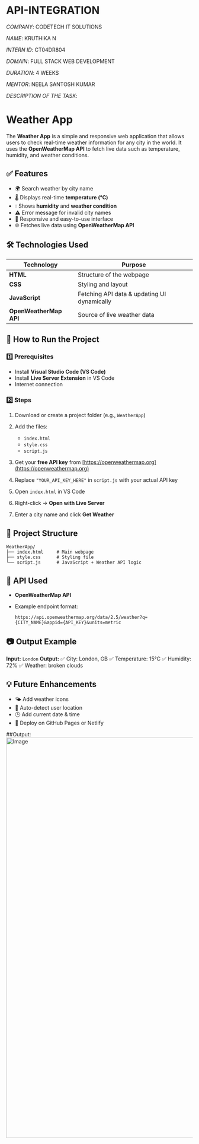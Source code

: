 # API-INTEGRATION

*COMPANY*: CODETECH IT SOLUTIONS

*NAME*: KRUTHIKA N

*INTERN ID*: CT04DR804

*DOMAIN*: FULL STACK WEB DEVELOPMENT

*DURATION*: 4 WEEKS

*MENTOR*: NEELA SANTOSH KUMAR

*DESCRIPTION OF THE TASK*:

# Weather App

The **Weather App** is a simple and responsive web application that allows users to check real-time weather information for any city in the world. It uses the **OpenWeatherMap API** to fetch live data such as temperature, humidity, and weather conditions.

## ✅ Features

* 🌍 Search weather by city name
* 🌡 Displays real-time **temperature (°C)**
* 💧 Shows **humidity** and **weather condition**
* ⚠ Error message for invalid city names
* 📱 Responsive and easy-to-use interface
* 🌐 Fetches live data using **OpenWeatherMap API**

## 🛠 Technologies Used

| Technology             | Purpose                                     |
| ---------------------- | ------------------------------------------- |
| **HTML**               | Structure of the webpage                    |
| **CSS**                | Styling and layout                          |
| **JavaScript**         | Fetching API data & updating UI dynamically |
| **OpenWeatherMap API** | Source of live weather data                 |

## 🚀 How to Run the Project

### 1️⃣ Prerequisites

* Install **Visual Studio Code (VS Code)**
* Install **Live Server Extension** in VS Code
* Internet connection

### 2️⃣ Steps

1. Download or create a project folder (e.g., `WeatherApp`)
2. Add the files:

   * `index.html`
   * `style.css`
   * `script.js`
3. Get your **free API key** from [https://openweathermap.org](https://openweathermap.org)
4. Replace `"YOUR_API_KEY_HERE"` in `script.js` with your actual API key
5. Open `index.html` in VS Code
6. Right-click → **Open with Live Server**
7. Enter a city name and click **Get Weather**

## 📁 Project Structure

```
WeatherApp/
├── index.html     # Main webpage
├── style.css      # Styling file
└── script.js      # JavaScript + Weather API logic
```

## 📌 API Used

* **OpenWeatherMap API**
* Example endpoint format:

  ```
  https://api.openweathermap.org/data/2.5/weather?q={CITY_NAME}&appid={API_KEY}&units=metric
  ```

## 📷 Output Example

**Input:** `London`
**Output:**
✅ City: London, GB
✅ Temperature: 15°C
✅ Humidity: 72%
✅ Weather: broken clouds

## 💡 Future Enhancements

* 🌤 Add weather icons
* 📍 Auto-detect user location
* 🕒 Add current date & time
* 🚀 Deploy on GitHub Pages or Netlify

##Output:
<img width="1920" height="1080" alt="Image" src="https://github.com/user-attachments/assets/cfc4daeb-5b67-4e7c-8957-a2175196d9e3" />

